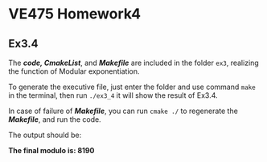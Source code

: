 # VE475 Homework4

## Ex3.4

The ***code, CmakeList***, and ***Makefile*** are included in the folder ```ex3```, realizing the function of Modular exponentiation.

To generate the executive file, just enter the folder and use command ```make``` in the terminal, then run ```./ex3_4``` it will show the result of Ex3.4. 

In case of failure of ***Makefile***, you can run ```cmake ./``` to regenerate the ***Makefile***, and run the code.

The output should be:

**The final modulo is: 8190**

